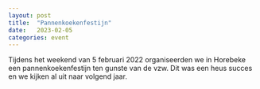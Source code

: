 ```yaml
---
layout: post
title:  "Pannenkoekenfestijn"
date:   2023-02-05
categories: event
---
```


Tijdens het weekend van 5 februari 2022 organiseerden we in Horebeke een pannenkoekenfestijn ten gunste van de vzw. Dit was een heus succes en we kijken al uit naar volgend jaar.